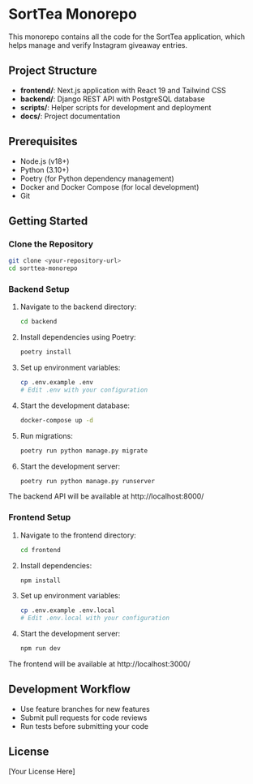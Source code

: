 # SortTea Monorepo

This monorepo contains all the code for the SortTea application, which helps manage and verify Instagram giveaway entries.

## Project Structure

- **frontend/**: Next.js application with React 19 and Tailwind CSS
- **backend/**: Django REST API with PostgreSQL database
- **scripts/**: Helper scripts for development and deployment
- **docs/**: Project documentation

## Prerequisites

- Node.js (v18+)
- Python (3.10+)
- Poetry (for Python dependency management)
- Docker and Docker Compose (for local development)
- Git

## Getting Started

### Clone the Repository

```bash
git clone <your-repository-url>
cd sorttea-monorepo
```

### Backend Setup

1. Navigate to the backend directory:
   ```bash
   cd backend
   ```

2. Install dependencies using Poetry:
   ```bash
   poetry install
   ```

3. Set up environment variables:
   ```bash
   cp .env.example .env
   # Edit .env with your configuration
   ```

4. Start the development database:
   ```bash
   docker-compose up -d
   ```

5. Run migrations:
   ```bash
   poetry run python manage.py migrate
   ```

6. Start the development server:
   ```bash
   poetry run python manage.py runserver
   ```

The backend API will be available at http://localhost:8000/

### Frontend Setup

1. Navigate to the frontend directory:
   ```bash
   cd frontend
   ```

2. Install dependencies:
   ```bash
   npm install
   ```

3. Set up environment variables:
   ```bash
   cp .env.example .env.local
   # Edit .env.local with your configuration
   ```

4. Start the development server:
   ```bash
   npm run dev
   ```

The frontend will be available at http://localhost:3000/

## Development Workflow

- Use feature branches for new features
- Submit pull requests for code reviews
- Run tests before submitting your code

## License

[Your License Here] 